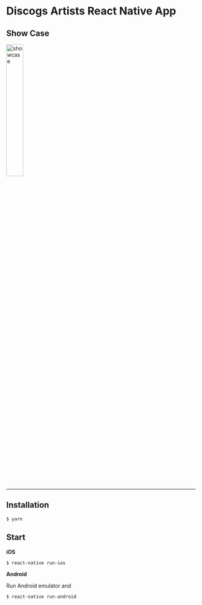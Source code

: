 # Discogs Artists React Native App

## Show Case

<img src="https://raw.githubusercontent.com/barrsan/discogs-artists-react-native-app/master/showcase.gif" alt="showcase" width="30%">

---

## Installation

```
$ yarn
```

## Start

**iOS**

```
$ react-native run-ios
```

**Android**

Run Android emulator and

```
$ react-native run-android
```
